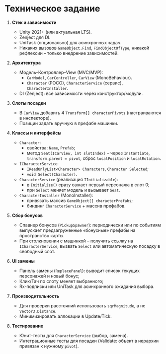 # Техническое задание

1. **Стек и зависимости**
   - Unity 2021+ (или актуальная LTS).
   - Zenject для DI.
   - UniTask (опционально) для асинхронных задач.
   - Никаких вызовов `GameObject.Find`, `FindObjectOfType`, никакой рефлексии – только внедрение зависимостей.

2. **Архитектура**
   - Модель–Контроллер–View (MVC/MVP):
     - `CarModel`, `CarController`, `CarView` (MonoBehaviour).
     - `Character` (POCO), `CharacterService` (сервис), `CharacterInstaller`.
   - DI (Zenject): все зависимости через конструктор/модули.

3. **Слоты посадки**
   - В `CarView` добавить 4 `Transform[] characterPivots` (настраиваются в инспекторе).
   - Позиции задать вручную в префабе машинки.

4. **Классы и интерфейсы**
   - `Character`:
     - свойства: `Name`, `Prefab`;
     - метод `Seat(ICarView, int slotIndex)` – через `Instantiate`, `transform.parent = pivot`, сброс `localPosition` и `localRotation`.
   - `ICharacterService`:
     - `IReadOnlyList<Character> Characters`, `Character Selected`;
     - `void Select(Character)`.
   - `CharacterService` (реализация `IInitializable`):
     - в `Initialize()` сразу сажает первый персонажа в слот 0;
     - при `Select` меняет модель и вызывает `Seat`.
   - `CharacterInstaller` (MonoInstaller):
     - привязать массив `GameObject[] characterPrefabs`;
     - биндинг `CharacterService` + массив префабов.

5. **Сбор бонусов**
   - Спавнер бонусов (`PickupSpawner`): периодически или по событиям выпускает предзагруженные «бонусные» префабы на пространство карты.
   - При столкновении с машинкой – получить ссылку на `ICharacterService`, вызвать `Select` или автоматическую посадку в свободный слот.

6. **UI замены**
   - Панель замены (`ReplacePanel`): выводит список текущих персонажей и новый бонус;
   - Клик/Тач по слоту меняет выбранного;
   - Rx-подписки или UniTask для асинхронного ожидания выбора.

7. **Производительность**
   - Для проверки расстояний использовать `sqrMagnitude`, а не `Vector3.Distance`.
   - Минимизировать аллокации в Update/Tick.

8. **Тестирование**
   - Юнит-тесты для `CharacterService` (выбор, замена).
   - Интеграционные тесты для посадки (Validate: объект в иерархии привязан к нужному `pivot`). 